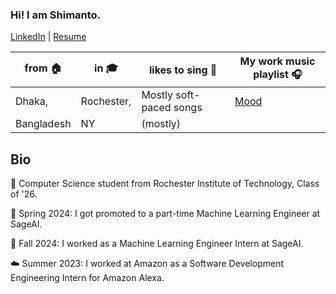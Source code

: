 ### Hi! I am Shimanto.
[LinkedIn](https://www.linkedin.com/in/shimantobhowmik/) | [Resume](https://nbviewer.org/github/ShimantoBhowmik/resume/blob/main/Shimanto_Bhowmik_Resume.pdf)


| from 🏠           | in 🎓               | likes to sing  🎤    | My work music playlist 🎧               |
| ----------------- | -----------------  | ------------------ | --------------------------------------- |
| Dhaka,            | Rochester,         | Mostly soft-paced songs  | [Mood](https://open.spotify.com/playlist/0Iqy4oipAp4IRrZ2YD8h6H?si=592b61f9f1964e5c)|
| Bangladesh        | NY                 | (mostly)              |                                         

## Bio
🐾 Computer Science student from Rochester Institute of Technology, Class of '26.

🌱 Spring 2024: I got promoted to a part-time Machine Learning Engineer at SageAI.

🍝 Fall 2024: I worked as a Machine Learning Engineer Intern at SageAI.

☁️ Summer 2023: I worked at Amazon as a Software Development Engineering Intern for Amazon Alexa.
